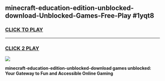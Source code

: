 
## minecraft-education-edition-unblocked-download-Unblocked-Games-Free-Play #1yqt8
<h3>
<a href="https://us.freeplayer.one?title=minecraft-education-edition-unblocked-download&ref=9M">CLICK TO PLAY</a></h3>
<hr>

<h3>
<a href="https://us.freeplayer.one?title=minecraft-education-edition-unblocked-download&ref=9M">CLICK 2 PLAY</a>
  
</h3>

<a href="https://us.freeplayer.one?title=minecraft-education-edition-unblocked-download&ref=9M"><img src="https://clearcache.store/games.png"></a>


**minecraft-education-edition-unblocked-download games unblocked: Your Gateway to Fun and Accessible Online Gaming**
